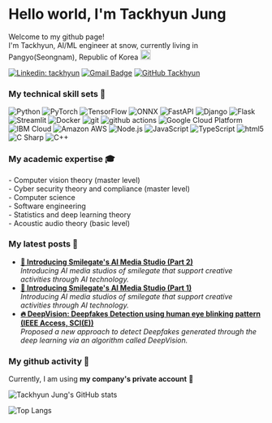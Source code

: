 <h1>Hello world, I'm Tackhyun Jung </h1>

<p> Welcome to my github page! </br>
I'm Tackhyun, AI/ML engineer at snow, 
currently living in Pangyo(Seongnam), Republic of Korea <img src="https://e7.pngegg.com/pngimages/981/536/png-clipart-flag-of-south-korea-first-republic-of-korea-flag-miscellaneous-flag-thumbnail.png" width="20"/> </b></p>

[![Linkedin: tackhyun](https://img.shields.io/badge/-tackhyun-blue?style=flat-square&logo=Linkedin&logoColor=white&link=https://www.linkedin.com/in/tackhyun-jung-a248941a8/)](https://www.linkedin.com/in/tackhyun-jung-a248941a8//)
[![Gmail Badge](https://img.shields.io/badge/-takhyun12@gmail.com-c14438?style=flat-square&logo=Gmail&logoColor=white&link=mailto:takhyun12@gmail.com)](mailto:takhyun12@gmail.com) 
[![GitHub Tackhyun](https://img.shields.io/github/followers/takhyun12?label=follow&style=social)](https://github.com/takhyun12)


<H3> My technical skill sets 🔎 </H3>
<p>
  <img alt="Python" src="https://img.shields.io/badge/-Python-3776AB?style=flat-square&logo=Python&logoColor=white" />
  <img alt="PyTorch" src="https://img.shields.io/badge/-PyTorch-EE4C2C?style=flat-square&logo=PyTorch&logoColor=white" />
  <img alt="TensorFlow" src="https://img.shields.io/badge/-TensorFlow-FF6F00?style=flat-square&logo=TensorFlow&logoColor=white" />
  <img alt="ONNX" src="https://img.shields.io/badge/-ONNX-005CED?style=flat-square&logo=ONNX&logoColor=white" />
  <img alt="FastAPI" src="https://img.shields.io/badge/-FastAPI-009688?style=flat-square&logo=FastAPI&logoColor=white" /> 
  <img alt="Django" src="https://img.shields.io/badge/-Django-092E20?style=flat-square&logo=Django&logoColor=white" /> 
  <img alt="Flask" src="https://img.shields.io/badge/-Flask-000000?style=flat-square&logo=Flask&logoColor=white" /> 
  <img alt="Streamlit" src="https://img.shields.io/badge/-Streamlit-FF4B4B?style=flat-square&logo=Streamlit&logoColor=white" /> 
  
  <img alt="Docker" src="https://img.shields.io/badge/-Docker-46a2f1?style=flat-square&logo=docker&logoColor=white" />
  <img alt="git" src="https://img.shields.io/badge/-Git-F05032?style=flat-square&logo=git&logoColor=white" />
  <img alt="github actions" src="https://img.shields.io/badge/-Github_Actions-2088FF?style=flat-square&logo=github-actions&logoColor=white" />
  <img alt="Google Cloud Platform" src="https://img.shields.io/badge/-Google_Cloud_Platform-1a73e8?style=flat-square&logo=google-cloud&logoColor=white" />
  <img alt="IBM Cloud" src="https://img.shields.io/badge/-IBM Cloud-1261FE?style=flat-square&logo=IBM Cloud&logoColor=white" />
  <img alt="Amazon AWS" src="https://img.shields.io/badge/-Amazon AWS-232F3E?style=flat-square&logo=Amazon AWS&logoColor=white" />
  
  <img alt="Node.js" src="https://img.shields.io/badge/-Node.js-339933?style=flat-square&logo=Node.js&logoColor=white" />
  <img alt="JavaScript" src="https://img.shields.io/badge/JavaScript-F7DF1E?style=flat-square&logo=javascript&logoColor=white" />
  <img alt="TypeScript" src="https://img.shields.io/badge/-TypeScript-007ACC?style=flat-square&logo=typescript&logoColor=white" />
  <img alt="html5" src="https://img.shields.io/badge/-HTML5-E34F26?style=flat-square&logo=html5&logoColor=white" />
  
  <img alt="C Sharp" src="https://img.shields.io/badge/-C Sharp-239120?style=flat-square&logo=C Sharp&logoColor=white" />
  <img alt="C++" src="https://img.shields.io/badge/-C++-00599C?style=flat-square&logo=C&logoColor=white" />
</p>

<H3> My academic expertise 🎓 </H3>
<p>
- Computer vision theory (master level) <br>
- Cyber security theory and compliance (master level) <br>
- Computer science <br>
- Software engineering <br>
- Statistics and deep learning theory <br>
- Acoustic audio theory (basic level) <br>
</p>

<h3>My latest posts 📑 </h3>
<ul>
  <li><a href="https://smilegate.ai/2022/06/16/%ec%8a%a4%eb%a7%88%ec%9d%bc%ea%b2%8c%ec%9d%b4%ed%8a%b8%ec%9d%98-ai-media-studio%eb%a5%bc-%ec%86%8c%ea%b0%9c%ed%95%a9%eb%8b%88%eb%8b%a4-2%eb%b6%80/"><b>🌱 Introducing Smilegate's AI Media Studio (Part 2) </b></a><br/>
    <i>Introducing AI media studios of smilegate that support creative activities through AI technology.</i></li>
  
  <li><a href="https://smilegate.ai/2022/04/03/ai-media-studio/"><b>🌱 Introducing Smilegate's AI Media Studio (Part 1) </b></a><br/>
    <i>Introducing AI media studios of smilegate that support creative activities through AI technology.</i></li>
  
  <li><a href="https://ieeexplore.ieee.org/document/9072088/"><b> 🔥 DeepVision: Deepfakes Detection using human eye blinking pattern (IEEE Access, SCI(E)) </b></a><br/>
    <i>Proposed a new approach to detect Deepfakes generated through the deep learning via an algorithm called DeepVision.</i></li>
</ul>


<H3> My github activity 🚀 </H3>
<p>
  Currently, I am using <b>my company's private account</b> 🔐<br></p>

![Tackhyun Jung's GitHub stats](https://github-readme-stats.vercel.app/api?username=takhyun12&show_icons=true&theme=tokyonight&include_all_commits=true&count_private=true)

![Top Langs](https://github-readme-stats.vercel.app/api/top-langs/?username=takhyun12&layout=compact&include_all_commits=true&count_private=true&theme=tokyonight)
